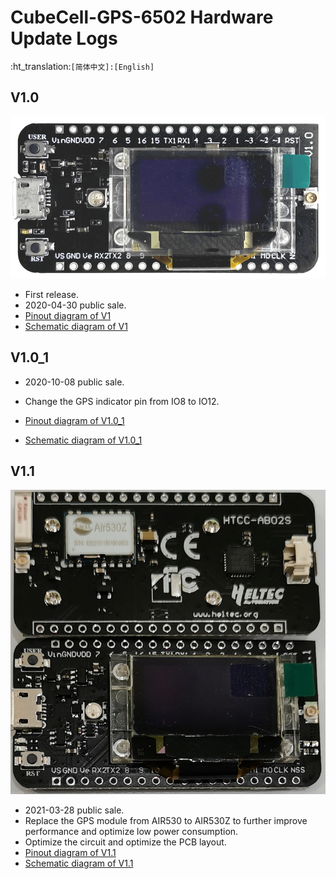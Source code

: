 # CubeCell-GPS-6502 Hardware Update Logs
:ht_translation:`[简体中文]:[English]`

## V1.0

![](img/hardware_update_log/01.png)

- First release.
- 2020-04-30 public sale.
- [Pinout diagram of V1](http://resource.heltec.cn/download/CubeCell/HTCC-AB02S/HTCC-AB02S_PinoutDiagram.pdf)
- [Schematic diagram of V1](http://resource.heltec.cn/download/CubeCell/HTCC-AB02S/HTCC-AB02S_SchematicDiagram.pdf)

## V1.0_1

- 2020-10-08 public sale.
- Change the GPS indicator pin from IO8 to IO12.
- [Pinout diagram of V1.0_1](http://resource.heltec.cn/download/CubeCell/HTCC-AB02S/HTCC-AB02S_PinoutDiagram.pdf)

- [Schematic diagram of V1.0_1](https://resource.heltec.cn/download/CubeCell/HTCC-AB02S/HTCC-AB02S_SchematicDiagram_V1.1.pdf)

## V1.1

![](img/hardware_update_log/02.png)

- 2021-03-28 public sale.
- Replace the GPS module from AIR530 to AIR530Z to further improve performance and optimize low power consumption.
- Optimize the circuit and optimize the PCB layout.
- [Pinout diagram of V1.1](http://resource.heltec.cn/download/CubeCell/HTCC-AB02S/HTCC-AB02S_PinoutDiagram.pdf)
- [Schematic diagram of V1.1](https://resource.heltec.cn/download/CubeCell/HTCC-AB02S/HTCC-AB02S_SchematicDiagram_V1.1.pdf)